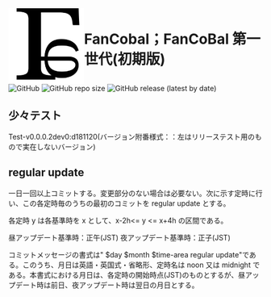 <img src="./FunCobal_Language_Logo.svg" width="150em" style="float:left" />

# FanCobal；FanCoBal 第一世代(初期版)

<p style="clear:both"></p>

![GitHub](https://img.shields.io/github/license/FunCobal-family/FunCobal?style=plastic)
![GitHub repo size](https://img.shields.io/github/repo-size/FunCobal-family/FunCobal)
![GitHub release (latest by date)](https://img.shields.io/github/v/release/FunCobal-family/FunCobal?style=plastic)

## 少々テスト

Test-v0.0.0.2dev0:d181120(バージョン附番様式：：左はリリーステスト用のもので実在しないバージョン)

## regular update

一日一回以上コミットする。変更部分のない場合は必要ない。次に示す定時に行い、この各定時毎のうちの最初のコミットを regular update とする。

各定時 y は各基準時を x として、x-2h<= y <= x+4h の区間である。

昼アップデート基準時：正午(JST)
夜アップデート基準時：正子(JST)

コミットメッセージの書式は"
$day $month \$time-area regular update"である。このうち、月日は英語・英国式・省略形、定時名は noon 又は midnight である。本書式における月日は、各定時の開始時点(JST)のものとするが、昼アップデート時は前日、夜アップデート時は翌日の月日とする。
